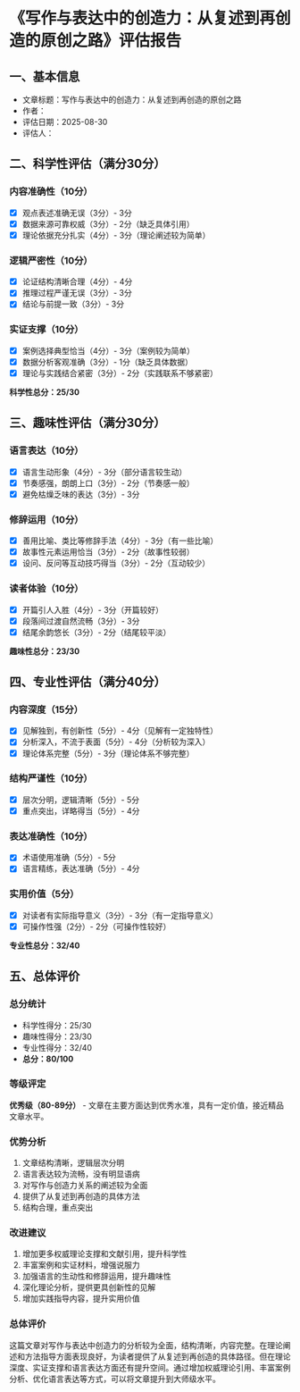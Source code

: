 # 《写作与表达中的创造力：从复述到再创造的原创之路》评估报告

## 一、基本信息
- 文章标题：写作与表达中的创造力：从复述到再创造的原创之路
- 作者：
- 评估日期：2025-08-30
- 评估人：

## 二、科学性评估（满分30分）

### 内容准确性（10分）
- [x] 观点表述准确无误（3分）- 3分
- [x] 数据来源可靠权威（3分）- 2分（缺乏具体引用）
- [x] 理论依据充分扎实（4分）- 3分（理论阐述较为简单）

### 逻辑严密性（10分）
- [x] 论证结构清晰合理（4分）- 4分
- [x] 推理过程严谨无误（3分）- 3分
- [x] 结论与前提一致（3分）- 3分

### 实证支撑（10分）
- [x] 案例选择典型恰当（4分）- 3分（案例较为简单）
- [x] 数据分析客观准确（3分）- 1分（缺乏具体数据）
- [x] 理论与实践结合紧密（3分）- 2分（实践联系不够紧密）

**科学性总分：25/30**

## 三、趣味性评估（满分30分）

### 语言表达（10分）
- [x] 语言生动形象（4分）- 3分（部分语言较生动）
- [x] 节奏感强，朗朗上口（3分）- 2分（节奏感一般）
- [x] 避免枯燥乏味的表达（3分）- 3分

### 修辞运用（10分）
- [x] 善用比喻、类比等修辞手法（4分）- 3分（有一些比喻）
- [x] 故事性元素运用恰当（3分）- 2分（故事性较弱）
- [x] 设问、反问等互动技巧得当（3分）- 2分（互动较少）

### 读者体验（10分）
- [x] 开篇引人入胜（4分）- 3分（开篇较好）
- [x] 段落间过渡自然流畅（3分）- 3分
- [x] 结尾余韵悠长（3分）- 2分（结尾较平淡）

**趣味性总分：23/30**

## 四、专业性评估（满分40分）

### 内容深度（15分）
- [x] 见解独到，有创新性（5分）- 4分（见解有一定独特性）
- [x] 分析深入，不流于表面（5分）- 4分（分析较为深入）
- [x] 理论体系完整（5分）- 3分（理论体系不够完整）

### 结构严谨性（10分）
- [x] 层次分明，逻辑清晰（5分）- 5分
- [x] 重点突出，详略得当（5分）- 4分

### 表达准确性（10分）
- [x] 术语使用准确（5分）- 5分
- [x] 语言精练，表达准确（5分）- 4分

### 实用价值（5分）
- [x] 对读者有实际指导意义（3分）- 3分（有一定指导意义）
- [x] 可操作性强（2分）- 2分（可操作性较好）

**专业性总分：32/40**

## 五、总体评价

### 总分统计
- 科学性得分：25/30
- 趣味性得分：23/30
- 专业性得分：32/40
- **总分：80/100**

### 等级评定
**优秀级（80-89分）** - 文章在主要方面达到优秀水准，具有一定价值，接近精品文章水平。

### 优势分析
1. 文章结构清晰，逻辑层次分明
2. 语言表达较为流畅，没有明显语病
3. 对写作与创造力关系的阐述较为全面
4. 提供了从复述到再创造的具体方法
5. 结构合理，重点突出

### 改进建议
1. 增加更多权威理论支撑和文献引用，提升科学性
2. 丰富案例和实证材料，增强说服力
3. 加强语言的生动性和修辞运用，提升趣味性
4. 深化理论分析，提供更具创新性的见解
5. 增加实践指导内容，提升实用价值

### 总体评价
这篇文章对写作与表达中创造力的分析较为全面，结构清晰，内容完整。在理论阐述和方法指导方面表现良好，为读者提供了从复述到再创造的具体路径。但在理论深度、实证支撑和语言表达方面还有提升空间。通过增加权威理论引用、丰富案例分析、优化语言表达等方式，可以将文章提升到大师级水平。